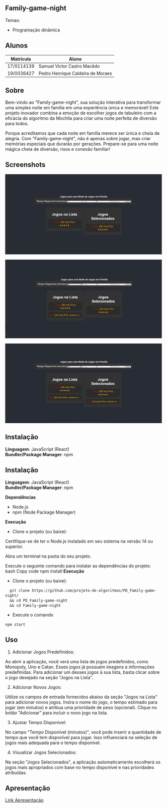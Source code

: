 ## Family-game-night

Temas:
 - Programação dinâmica


## Alunos
|Matrícula | Aluno |
| -- | -- |
| 17/0114139  |  Samuel Victor Castro Macêdo |
| 19/0036427  |  Pedro Henrique Caldeira de Moraes|

## Sobre 

Bem-vindo ao "Family-game-night", sua solução interativa para transformar uma simples noite em família em uma experiência única e memorável! Este projeto inovador combina a emoção de escolher jogos de tabuleiro com a eficácia do algoritmo da Mochila para criar uma noite perfeita de diversão para todos.

Porque acreditamos que cada noite em família merece ser única e cheia de alegria. Com "Family-game-night", não é apenas sobre jogar, mas criar memórias especiais que durarão por gerações. Prepare-se para uma noite mágica cheia de diversão, risos e conexão familiar!


## Screenshots
![image](imagens/image1.png)

![image](imagens/image2.png)

![image](imagens/image3.png)





## Instalação

**Linguagem**: JavaScript (React)<br>
**Bundler/Package Manager**: npm<br>
## Instalação

**Linguagem**: JavaScript (React)<br>
**Bundler/Package Manager**: npm<br>

**Dependências**
 
 - Node.js
- npm (Node Package Manager)

**Execução**
- Clone o projeto (ou baixe):

Certifique-se de ter o Node.js instalado em seu sistema na versão 14 ou superior.

Abra um terminal na pasta do seu projeto.

Execute o seguinte comando para instalar as dependências do projeto:
bash
Copy code
npm install
**Execução**
- Clone o projeto (ou baixe):
  


``` shell
  git clone https://github.com/projeto-de-algoritmos/PD_Family-game-night/
  && cd PD_Family-game-night
  && cd Family-game-night
```   
 
 - Execute o comando
 ```  shell
npm start
```   
    
    
## Uso 
1. Adicionar Jogos Predefinidos:

Ao abrir a aplicação, você verá uma lista de jogos predefinidos, como Monopoly, Uno e Catan.
Esses jogos já possuem imagens e informações predefinidas.
Para adicionar um desses jogos à sua lista, basta clicar sobre o jogo desejado na seção "Jogos na Lista".

2. Adicionar Novos Jogos:

Utilize os campos de entrada fornecidos abaixo da seção "Jogos na Lista" para adicionar novos jogos.
Insira o nome do jogo, o tempo estimado para jogar (em minutos) e atribua uma prioridade de peso (opcional).
Clique no botão "Adicionar" para incluir o novo jogo na lista.

3. Ajustar Tempo Disponível:

No campo "Tempo Disponível (minutos)", você pode inserir a quantidade de tempo que você tem disponível para jogar.
Isso influenciará na seleção de jogos mais adequada para o tempo disponível.

4. Visualizar Jogos Selecionados:

Na seção "Jogos Selecionados", a aplicação automaticamente escolherá os jogos mais apropriados com base no tempo disponível e nas prioridades atribuídas.






## Apresentação
[Link Apresentação]()
